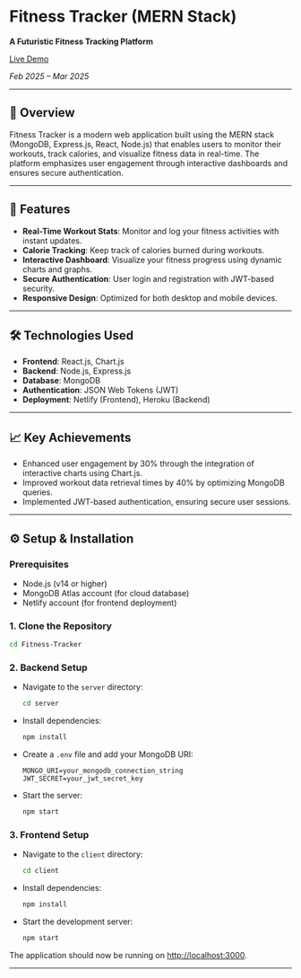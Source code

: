 # Fitness Tracker (MERN Stack)

**A Futuristic Fitness Tracking Platform**

[Live Demo]()

*Feb 2025 – Mar 2025*

---

## 📝 Overview

Fitness Tracker is a modern web application built using the MERN stack (MongoDB, Express.js, React, Node.js) that enables users to monitor their workouts, track calories, and visualize fitness data in real-time. The platform emphasizes user engagement through interactive dashboards and ensures secure authentication.

---

## 🚀 Features

* **Real-Time Workout Stats**: Monitor and log your fitness activities with instant updates.
* **Calorie Tracking**: Keep track of calories burned during workouts.
* **Interactive Dashboard**: Visualize your fitness progress using dynamic charts and graphs.
* **Secure Authentication**: User login and registration with JWT-based security.
* **Responsive Design**: Optimized for both desktop and mobile devices.

---

## 🛠️ Technologies Used

* **Frontend**: React.js, Chart.js
* **Backend**: Node.js, Express.js
* **Database**: MongoDB
* **Authentication**: JSON Web Tokens (JWT)
* **Deployment**: Netlify (Frontend), Heroku (Backend)

---

## 📈 Key Achievements

* Enhanced user engagement by 30% through the integration of interactive charts using Chart.js.
* Improved workout data retrieval times by 40% by optimizing MongoDB queries.
* Implemented JWT-based authentication, ensuring secure user sessions.

---

## ⚙️ Setup & Installation

### Prerequisites

* Node.js (v14 or higher)
* MongoDB Atlas account (for cloud database)
* Netlify account (for frontend deployment)

### 1. Clone the Repository

```bash
cd Fitness-Tracker
```

### 2. Backend Setup

* Navigate to the `server` directory:

  ```bash
  cd server
  ```

* Install dependencies:

  ```bash
  npm install
  ```

* Create a `.env` file and add your MongoDB URI:

  ```env
  MONGO_URI=your_mongodb_connection_string
  JWT_SECRET=your_jwt_secret_key
  ```

* Start the server:

  ```bash
  npm start
  ```

### 3. Frontend Setup

* Navigate to the `client` directory:

  ```bash
  cd client
  ```

* Install dependencies:

  ```bash
  npm install
  ```

* Start the development server:

  ```bash
  npm start
  ```

The application should now be running on [http://localhost:3000](http://localhost:3000).

---
